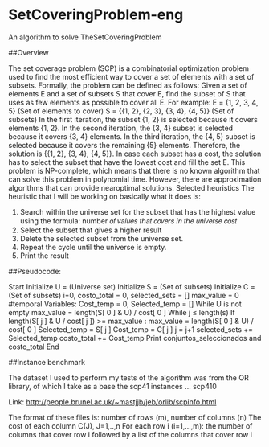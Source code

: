 # SetCoveringProblem-eng
An algorithm to solve TheSetCoveringProblem

##Overview

The set coverage problem (SCP) is a combinatorial optimization problem used to find the most
efficient way to cover a set of elements with a set of subsets. Formally, the problem can be
defined as follows:
Given a set of elements E and a set of subsets S that cover E, find the subset of S that uses as few
elements as possible to cover all E.
For example:
E = {1, 2, 3, 4, 5} (Set of elements to cover)
S = {{1, 2}, {2, 3}, {3, 4}, {4, 5}} (Set of subsets)
In the first iteration, the subset {1, 2} is selected because it covers elements {1, 2}. In the second
iteration, the {3, 4} subset is selected because it covers {3, 4} elements. In the third iteration, the
{4, 5} subset is selected because it covers the remaining {5} elements. Therefore, the solution is
{{1, 2}, {3, 4}, {4, 5}}. In case each subset has a cost, the solution has to select the subset that have
the lowest cost and fill the set E.
This problem is NP-complete, which means that there is no known algorithm that can solve this
problem in polynomial time. However, there are approximation algorithms that can provide nearoptimal solutions.
Selected heuristics
The heuristic that I will be working on basically what it does is:
1. Search within the universe set for the subset that has the highest value using the formula:
number 𝑜𝑓 𝑣𝑎𝑙𝑢𝑒𝑠 𝑡ℎ𝑎𝑡 𝑐𝑜𝑣𝑒𝑟𝑠 𝑖𝑛 𝑡ℎ𝑒 𝑢𝑛𝑖𝑣𝑒𝑟𝑠𝑒
𝑐𝑜𝑠𝑡
2. Select the subset that gives a higher result
3. Delete the selected subset from the universe set.
4. Repeat the cycle until the universe is empty.
5. Print the result

##Pseudocode:

Start
Initialize U = (Universe set)
Initialize S = (Set of subsets)
Initialize C = (Set of subsets)
i=0, costo_total = 0, selected_sets = []
max_value = 0
#temporal Variables:
Cost_temp = 0, Selected_temp = []
While U is not empty
  max_value = length(S[ 0 ] & U) / cost[ 0 ]
  While j ≤ length(s)
    If length(S[ j ] & U / cost[ j ]) >= max_value :
      max_value = length(S[ 0 ] & U) / cost[ 0 ]
      Selected_temp = S[ j ]
      Cost_temp = C[ j ]
      j = j+1
  selected_sets += Selected_temp
  costo_total += Cost_temp
Print conjuntos_seleccionados and costo_total
End

##Instance benchmark

The dataset I used to perform my tests of the algorithm was from the OR library, of which I take as
a base the scp41 instances ... scp410

Link: http://people.brunel.ac.uk/~mastjjb/jeb/orlib/scpinfo.html

The format of these files is:
number of rows (m), number of columns (n)
The cost of each column C(J), J=1,..,n
For each row i (i=1,...,m): the number of columns that cover
row i followed by a list of the columns that cover row i
